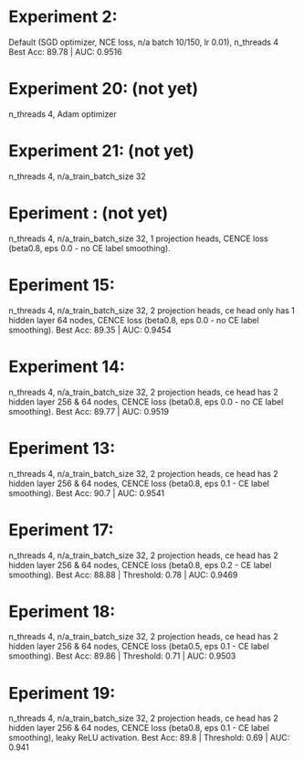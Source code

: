# Experiment 2:
Default (SGD optimizer, NCE loss, n/a batch 10/150, lr 0.01), n_threads 4
Best Acc: 89.78 | AUC: 0.9516

# Experiment 20: (not yet)
n_threads 4, Adam optimizer

# Experiment 21: (not yet)
n_threads 4, n/a_train_batch_size 32

# Eperiment : (not yet)
n_threads 4, n/a_train_batch_size 32, 1 projection heads, CENCE loss (beta0.8, eps 0.0 - no CE label smoothing).

# Eperiment 15:
n_threads 4, n/a_train_batch_size 32, 2 projection heads, ce head only has 1 hidden layer 64 nodes, CENCE loss (beta0.8, eps 0.0 - no CE label smoothing).
Best Acc: 89.35 | AUC: 0.9454

# Experiment 14:
n_threads 4, n/a_train_batch_size 32, 2 projection heads, ce head has 2 hidden layer 256 & 64 nodes, CENCE loss (beta0.8, eps 0.0 - no CE label smoothing).
Best Acc: 89.77 | AUC: 0.9519

# Eperiment 13:
n_threads 4, n/a_train_batch_size 32, 2 projection heads, ce head has 2 hidden layer 256 & 64 nodes, CENCE loss (beta0.8, eps 0.1 - CE label smoothing).
Best Acc: 90.7 | AUC: 0.9541

# Eperiment 17:
n_threads 4, n/a_train_batch_size 32, 2 projection heads, ce head has 2 hidden layer 256 & 64 nodes, CENCE loss (beta0.8, eps 0.2 - CE label smoothing).
Best Acc: 88.88 | Threshold: 0.78 | AUC: 0.9469

# Eperiment 18: 
n_threads 4, n/a_train_batch_size 32, 2 projection heads, ce head has 2 hidden layer 256 & 64 nodes, CENCE loss (beta0.5, eps 0.1 - CE label smoothing).
Best Acc: 89.86 | Threshold: 0.71 | AUC: 0.9503

# Eperiment 19: 
n_threads 4, n/a_train_batch_size 32, 2 projection heads, ce head has 2 hidden layer 256 & 64 nodes, CENCE loss (beta0.8, eps 0.1 - CE label smoothing), leaky ReLU activation.
Best Acc: 89.8 | Threshold: 0.69 | AUC: 0.941